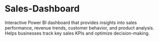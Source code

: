 # Sales-Dashboard
Interactive Power BI dashboard that provides insights into sales performance, revenue trends, customer behavior, and product analysis. Helps businesses track key sales KPIs and optimize decision-making.
